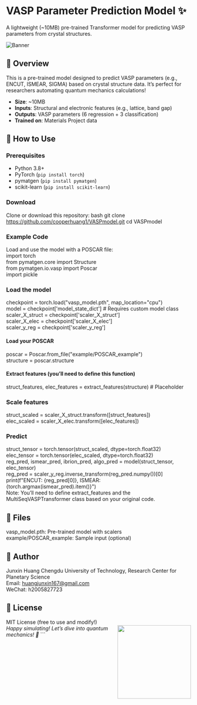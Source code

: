 # VASP Parameter Prediction Model ✨

A lightweight (~10MB) pre-trained Transformer model for predicting VASP parameters from crystal structures.

![Banner](https://th.bing.com/th/id/OIP.NCjRipLKkVX0Q-RvQSS7KgHaEK?pid=ImgDet&w=474&h=266&rs=1)

## 🌟 Overview
This is a pre-trained model designed to predict VASP parameters (e.g., ENCUT, ISMEAR, SIGMA) based on crystal structure data. It’s perfect for researchers automating quantum mechanics calculations!

- **Size**: ~10MB
- **Inputs**: Structural and electronic features (e.g., lattice, band gap)
- **Outputs**: VASP parameters (6 regression + 3 classification)
- **Trained on**: Materials Project data

## 🚀 How to Use

### Prerequisites
- Python 3.8+
- PyTorch (`pip install torch`)
- pymatgen (`pip install pymatgen`)
- scikit-learn (`pip install scikit-learn`)

### Download
Clone or download this repository: 
bash 
git clone https://github.com/cooperhuang1/VASPmodel.git 
cd VASPmodel 

### Example Code
Load and use the model with a POSCAR file:   
import torch           
from pymatgen.core import Structure          
from pymatgen.io.vasp import Poscar           
import pickle              

### Load the model
checkpoint = torch.load("vasp_model.pth", map_location="cpu")         
model = checkpoint['model_state_dict']  # Requires custom model class         
scaler_X_struct = checkpoint['scaler_X_struct']        
scaler_X_elec = checkpoint['scaler_X_elec']          
scaler_y_reg = checkpoint['scaler_y_reg']              

#### Load your POSCAR
poscar = Poscar.from_file("example/POSCAR_example")         
structure = poscar.structure           

#### Extract features (you’ll need to define this function) 
struct_features, elec_features = extract_features(structure)  # Placeholder           

### Scale features
struct_scaled = scaler_X_struct.transform([struct_features])          
elec_scaled = scaler_X_elec.transform([elec_features])          

### Predict
struct_tensor = torch.tensor(struct_scaled, dtype=torch.float32)             
elec_tensor = torch.tensor(elec_scaled, dtype=torch.float32)            
    reg_pred, ismear_pred, ibrion_pred, algo_pred = model(struct_tensor, elec_tensor)          
    reg_pred = scaler_y_reg.inverse_transform(reg_pred.numpy())[0]            
    print(f"ENCUT: {reg_pred[0]}, ISMEAR: {torch.argmax(ismear_pred).item()}")               
Note: You’ll need to define extract_features and the MultiSeqVASPTransformer class based on your original code.          

## 📁 Files
vasp_model.pth: Pre-trained model with scalers        
example/POSCAR_example: Sample input (optional)              

## 👤 Author
Junxin Huang 
Chengdu University of Technology, Research Center for Planetary Science          
Email: huangjunxin167@gmail.com          
WeChat: h2005827723              

## 📜 License
MIT License (free to use and modify!)            
<img align="right" src="https://media.giphy.com/media/LmNwrBhejkK9EFP504/giphy.gif" width="200"/> *Happy simulating! Let’s dive into quantum mechanics! 🐾* ```
